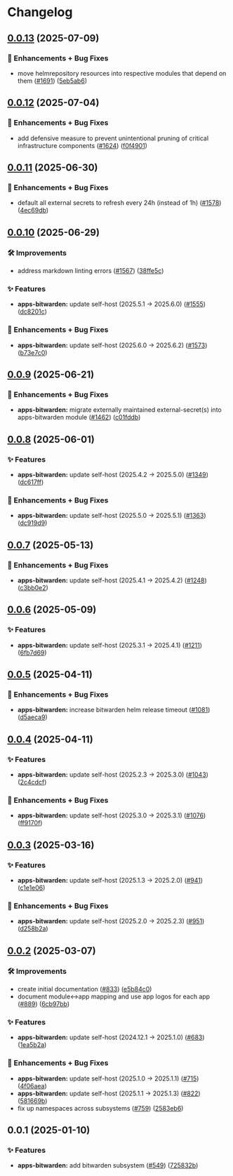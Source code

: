 # Changelog

## [0.0.13](https://github.com/ppat/homelab-ops-kubernetes-apps/compare/apps-bitwarden-v0.0.12...apps-bitwarden-v0.0.13) (2025-07-09)


### 🚀 Enhancements + Bug Fixes

* move helmrepository resources into respective modules that depend on them ([#1691](https://github.com/ppat/homelab-ops-kubernetes-apps/issues/1691)) ([5eb5ab6](https://github.com/ppat/homelab-ops-kubernetes-apps/commit/5eb5ab6491cdd48eb5a7d5413a04041258c5b8c5))

## [0.0.12](https://github.com/ppat/homelab-ops-kubernetes-apps/compare/apps-bitwarden-v0.0.11...apps-bitwarden-v0.0.12) (2025-07-04)


### 🚀 Enhancements + Bug Fixes

* add defensive measure to prevent unintentional pruning of critical infrastructure components ([#1624](https://github.com/ppat/homelab-ops-kubernetes-apps/issues/1624)) ([f0f4901](https://github.com/ppat/homelab-ops-kubernetes-apps/commit/f0f4901cbab8f0f98876f5c881a823b96736d4b4))

## [0.0.11](https://github.com/ppat/homelab-ops-kubernetes-apps/compare/apps-bitwarden-v0.0.10...apps-bitwarden-v0.0.11) (2025-06-30)


### 🚀 Enhancements + Bug Fixes

* default all external secrets to refresh every 24h (instead of 1h) ([#1578](https://github.com/ppat/homelab-ops-kubernetes-apps/issues/1578)) ([4ec69db](https://github.com/ppat/homelab-ops-kubernetes-apps/commit/4ec69dbd9f0825da6b7b7d05e39d0f46ffb90bd0))

## [0.0.10](https://github.com/ppat/homelab-ops-kubernetes-apps/compare/apps-bitwarden-v0.0.9...apps-bitwarden-v0.0.10) (2025-06-29)


### 🛠 Improvements

* address markdown linting errors ([#1567](https://github.com/ppat/homelab-ops-kubernetes-apps/issues/1567)) ([38ffe5c](https://github.com/ppat/homelab-ops-kubernetes-apps/commit/38ffe5c23a66c2181b75a57b8eac409adf80d521))


### ✨ Features

* **apps-bitwarden:** update self-host (2025.5.1 -&gt; 2025.6.0) ([#1555](https://github.com/ppat/homelab-ops-kubernetes-apps/issues/1555)) ([dc8201c](https://github.com/ppat/homelab-ops-kubernetes-apps/commit/dc8201c39cd77099e1885689f63ce8884bd47450))


### 🚀 Enhancements + Bug Fixes

* **apps-bitwarden:** update self-host (2025.6.0 -&gt; 2025.6.2) ([#1573](https://github.com/ppat/homelab-ops-kubernetes-apps/issues/1573)) ([b73e7c0](https://github.com/ppat/homelab-ops-kubernetes-apps/commit/b73e7c0560aa5f3366fb5d2c22f28b9dca240ccf))

## [0.0.9](https://github.com/ppat/homelab-ops-kubernetes-apps/compare/apps-bitwarden-v0.0.8...apps-bitwarden-v0.0.9) (2025-06-21)


### 🚀 Enhancements + Bug Fixes

* **apps-bitwarden:** migrate externally maintained external-secret(s) into apps-bitwarden module ([#1462](https://github.com/ppat/homelab-ops-kubernetes-apps/issues/1462)) ([c01fddb](https://github.com/ppat/homelab-ops-kubernetes-apps/commit/c01fddbb4d65bd08f09602e345ee916f6544ad75))

## [0.0.8](https://github.com/ppat/homelab-ops-kubernetes-apps/compare/apps-bitwarden-v0.0.7...apps-bitwarden-v0.0.8) (2025-06-01)


### ✨ Features

* **apps-bitwarden:** update self-host (2025.4.2 -&gt; 2025.5.0) ([#1349](https://github.com/ppat/homelab-ops-kubernetes-apps/issues/1349)) ([dc617ff](https://github.com/ppat/homelab-ops-kubernetes-apps/commit/dc617ff9103e9e00a19ba2a332ef82647ddad08e))


### 🚀 Enhancements + Bug Fixes

* **apps-bitwarden:** update self-host (2025.5.0 -&gt; 2025.5.1) ([#1363](https://github.com/ppat/homelab-ops-kubernetes-apps/issues/1363)) ([dc919d9](https://github.com/ppat/homelab-ops-kubernetes-apps/commit/dc919d970f6d3efc6322d76ce1c5aa466b2cd8d2))

## [0.0.7](https://github.com/ppat/homelab-ops-kubernetes-apps/compare/apps-bitwarden-v0.0.6...apps-bitwarden-v0.0.7) (2025-05-13)


### 🚀 Enhancements + Bug Fixes

* **apps-bitwarden:** update self-host (2025.4.1 -&gt; 2025.4.2) ([#1248](https://github.com/ppat/homelab-ops-kubernetes-apps/issues/1248)) ([c3bb0e2](https://github.com/ppat/homelab-ops-kubernetes-apps/commit/c3bb0e28e897ece7b1873fb3dbf5fa0894f935e9))

## [0.0.6](https://github.com/ppat/homelab-ops-kubernetes-apps/compare/apps-bitwarden-v0.0.5...apps-bitwarden-v0.0.6) (2025-05-09)


### ✨ Features

* **apps-bitwarden:** update self-host (2025.3.1 -&gt; 2025.4.1) ([#1211](https://github.com/ppat/homelab-ops-kubernetes-apps/issues/1211)) ([6fb7d69](https://github.com/ppat/homelab-ops-kubernetes-apps/commit/6fb7d69519245394e267754e06d37ef78cb1557c))

## [0.0.5](https://github.com/ppat/homelab-ops-kubernetes-apps/compare/apps-bitwarden-v0.0.4...apps-bitwarden-v0.0.5) (2025-04-11)


### 🚀 Enhancements + Bug Fixes

* **apps-bitwarden:** increase bitwarden helm release timeout ([#1081](https://github.com/ppat/homelab-ops-kubernetes-apps/issues/1081)) ([d5aeca9](https://github.com/ppat/homelab-ops-kubernetes-apps/commit/d5aeca92e770bab823b59233b8fd1ce010938515))

## [0.0.4](https://github.com/ppat/homelab-ops-kubernetes-apps/compare/apps-bitwarden-v0.0.3...apps-bitwarden-v0.0.4) (2025-04-11)


### ✨ Features

* **apps-bitwarden:** update self-host (2025.2.3 -&gt; 2025.3.0) ([#1043](https://github.com/ppat/homelab-ops-kubernetes-apps/issues/1043)) ([2c4cdcf](https://github.com/ppat/homelab-ops-kubernetes-apps/commit/2c4cdcff2b23bfe614382a70f43f11d221ff492b))


### 🚀 Enhancements + Bug Fixes

* **apps-bitwarden:** update self-host (2025.3.0 -&gt; 2025.3.1) ([#1076](https://github.com/ppat/homelab-ops-kubernetes-apps/issues/1076)) ([ff9170f](https://github.com/ppat/homelab-ops-kubernetes-apps/commit/ff9170f92b26fd994913dacbe42041be1116d032))

## [0.0.3](https://github.com/ppat/homelab-ops-kubernetes-apps/compare/apps-bitwarden-v0.0.2...apps-bitwarden-v0.0.3) (2025-03-16)


### ✨ Features

* **apps-bitwarden:** update self-host (2025.1.3 -&gt; 2025.2.0) ([#941](https://github.com/ppat/homelab-ops-kubernetes-apps/issues/941)) ([c1e1e06](https://github.com/ppat/homelab-ops-kubernetes-apps/commit/c1e1e06914c867be0d2012b3e6132921bbe2067c))


### 🚀 Enhancements + Bug Fixes

* **apps-bitwarden:** update self-host (2025.2.0 -&gt; 2025.2.3) ([#951](https://github.com/ppat/homelab-ops-kubernetes-apps/issues/951)) ([d258b2a](https://github.com/ppat/homelab-ops-kubernetes-apps/commit/d258b2aaf0e1295db4e433c1f0ed4ff6caa9381d))

## [0.0.2](https://github.com/ppat/homelab-ops-kubernetes-apps/compare/apps-bitwarden-v0.0.1...apps-bitwarden-v0.0.2) (2025-03-07)


### 🛠 Improvements

* create initial documentation ([#833](https://github.com/ppat/homelab-ops-kubernetes-apps/issues/833)) ([e5b84c0](https://github.com/ppat/homelab-ops-kubernetes-apps/commit/e5b84c03920d34e3055bea987b465e04092af030))
* document module&lt;-&gt;app mapping and use app logos for each app ([#889](https://github.com/ppat/homelab-ops-kubernetes-apps/issues/889)) ([6cb97bb](https://github.com/ppat/homelab-ops-kubernetes-apps/commit/6cb97bb71826434291de7b067983830376f0d12b))


### ✨ Features

* **apps-bitwarden:** update self-host (2024.12.1 -&gt; 2025.1.0) ([#683](https://github.com/ppat/homelab-ops-kubernetes-apps/issues/683)) ([1ea5b2a](https://github.com/ppat/homelab-ops-kubernetes-apps/commit/1ea5b2adfe5fdcae3c6b081e4a454ba272295c0c))


### 🚀 Enhancements + Bug Fixes

* **apps-bitwarden:** update self-host (2025.1.0 -&gt; 2025.1.1) ([#715](https://github.com/ppat/homelab-ops-kubernetes-apps/issues/715)) ([4f06aea](https://github.com/ppat/homelab-ops-kubernetes-apps/commit/4f06aea942048a471e13880070914bd919b3ed8a))
* **apps-bitwarden:** update self-host (2025.1.1 -&gt; 2025.1.3) ([#822](https://github.com/ppat/homelab-ops-kubernetes-apps/issues/822)) ([581669b](https://github.com/ppat/homelab-ops-kubernetes-apps/commit/581669baf1ae5cab82b50b80b0e2127d328d61d4))
* fix up namespaces across subsystems ([#759](https://github.com/ppat/homelab-ops-kubernetes-apps/issues/759)) ([2583eb6](https://github.com/ppat/homelab-ops-kubernetes-apps/commit/2583eb69d35c6f85783e521d07313e1a46db3c41))

## 0.0.1 (2025-01-10)


### ✨ Features

* **apps-bitwarden:** add bitwarden subsystem ([#549](https://github.com/ppat/homelab-ops-kubernetes-apps/issues/549)) ([725832b](https://github.com/ppat/homelab-ops-kubernetes-apps/commit/725832b6293ee26306afcc62f6844e3455d95479))
